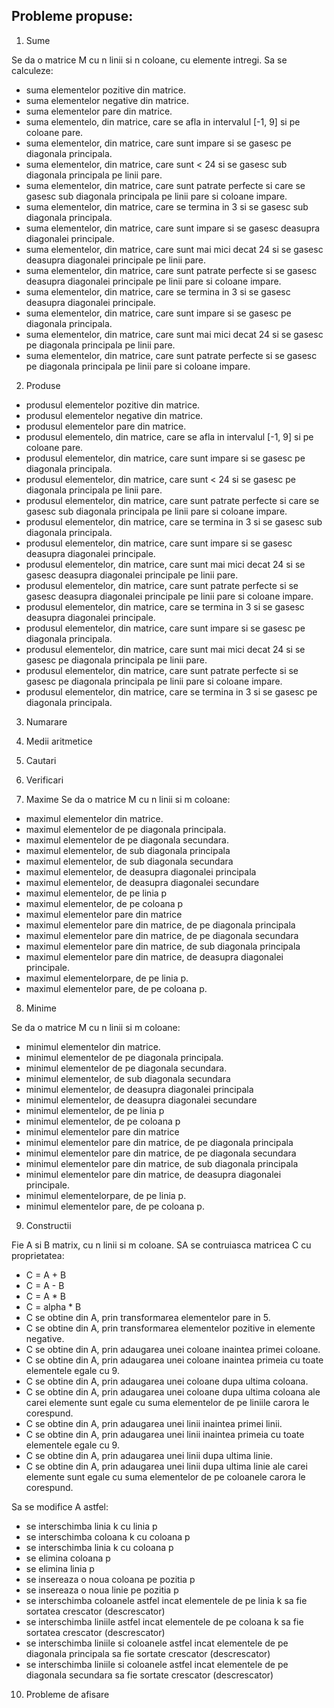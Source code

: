 ## Probleme propuse:

1. Sume

Se da o matrice M cu n linii si n coloane, cu elemente intregi. Sa se calculeze:
- suma elementelor pozitive din matrice.
- suma elementelor negative din matrice.
- suma elementelor pare din matrice.
- suma elementelo, din matrice, care se afla in intervalul [-1, 9] si pe coloane pare.
- suma elementelor, din matrice, care sunt impare si se gasesc pe diagonala principala.
- suma elementelor, din matrice, care sunt < 24 si se gasesc sub diagonala principala pe linii pare.
- suma elementelor, din matrice, care sunt patrate perfecte si care se gasesc sub diagonala principala pe linii pare si coloane impare.
- suma elementelor, din matrice, care se termina in 3 si se gasesc sub diagonala principala.
- suma elementelor, din matrice, care sunt impare si se gasesc deasupra diagonalei principale.
- suma elementelor, din matrice, care sunt mai mici decat 24 si se gasesc deasupra diagonalei principale pe linii pare.
- suma elementelor, din matrice, care sunt patrate perfecte si se gasesc deasupra diagonalei principale pe linii pare si coloane impare.
- suma elementelor, din matrice, care se termina in 3 si se gasesc deasupra diagonalei principale.
- suma elementelor, din matrice, care sunt impare si se gasesc pe diagonala principala.
- suma elementelor, din matrice, care sunt mai mici decat 24 si se gasesc pe diagonala principala pe linii pare.
- suma elementelor, din matrice, care sunt patrate perfecte si se gasesc pe diagonala principala pe linii pare si coloane impare.

2. Produse

- produsul elementelor pozitive din matrice.
- produsul elementelor negative din matrice.
- produsul elementelor pare din matrice.
- produsul elementelo, din matrice, care se afla in intervalul [-1, 9] si pe coloane pare.
- produsul elementelor, din matrice, care sunt impare si se gasesc pe diagonala principala.
- produsul elementelor, din matrice, care sunt < 24 si se gasesc pe diagonala principala pe linii pare.
- produsul elementelor, din matrice, care sunt patrate perfecte si care se gasesc sub diagonala principala pe linii pare si coloane impare.
- produsul elementelor, din matrice, care se termina in 3 si se gasesc sub diagonala principala.
- produsul elementelor, din matrice, care sunt impare si se gasesc deasupra diagonalei principale.
- produsul elementelor, din matrice, care sunt mai mici decat 24 si se gasesc deasupra diagonalei principale pe linii pare.
- produsul elementelor, din matrice, care sunt patrate perfecte si se gasesc deasupra diagonalei principale pe linii pare si coloane impare.
- produsul elementelor, din matrice, care se termina in 3 si se gasesc deasupra diagonalei principale.
- produsul elementelor, din matrice, care sunt impare si se gasesc pe diagonala principala.
- produsul elementelor, din matrice, care sunt mai mici decat 24 si se gasesc pe diagonala principala pe linii pare.
- produsul elementelor, din matrice, care sunt patrate perfecte si se gasesc pe diagonala principala pe linii pare si coloane impare.
- produsul elementelor, din matrice, care se termina in 3 si se gasesc pe diagonala principala.


3. Numarare

4. Medii aritmetice

5. Cautari

6. Verificari

7. Maxime 
Se da o matrice M cu n linii si m coloane:
- maximul elementelor din matrice.
- maximul elementelor de pe diagonala principala.
- maximul elementelor de pe diagonala secundara.
- maximul elementelor, de sub diagonala principala
- maximul elementelor, de sub diagonala secundara
- maximul elementelor, de deasupra diagonalei principala
- maximul elementelor, de deasupra diagonalei secundare
- maximul elementelor, de pe linia p
- maximul elementelor, de pe coloana p
- maximul elementelor pare din matrice
- maximul elementelor pare din matrice, de pe diagonala principala
- maximul elementelor pare din matrice, de pe diagonala secundara
- maximul elementelor pare din matrice, de sub diagonala principala
- maximul elementelor pare din matrice, de deasupra diagonalei principale.
- maximul elementelorpare, de pe linia p.
- maximul elementelor pare, de pe coloana p.

8. Minime

Se da o matrice M cu n linii si m coloane:
- minimul elementelor din matrice.
- minimul elementelor de pe diagonala principala.
- minimul elementelor de pe diagonala secundara.
- minimul elementelor, de sub diagonala secundara
- minimul elementelor, de deasupra diagonalei principala
- minimul elementelor, de deasupra diagonalei secundare
- minimul elementelor, de pe linia p
- minimul elementelor, de pe coloana p
- minimul elementelor pare din matrice
- minimul elementelor pare din matrice, de pe diagonala principala
- minimul elementelor pare din matrice, de pe diagonala secundara
- minimul elementelor pare din matrice, de sub diagonala principala
- minimul elementelor pare din matrice, de deasupra diagonalei principale.
- minimul elementelorpare, de pe linia p.
- minimul elementelor pare, de pe coloana p.


9. Constructii

Fie A si B matrix, cu n linii si m coloane. SA se contruiasca matricea C cu proprietatea:

- C = A + B
- C = A - B
- C = A * B
- C = alpha * B
- C se obtine din A, prin transformarea elementelor pare in 5.
- C se obtine din A, prin transformarea elementelor pozitive in elemente negative.
- C se obtine din A, prin adaugarea unei coloane inaintea primei coloane.
- C se obtine din A, prin adaugarea unei coloane inaintea primeia cu toate elementele egale cu 9.
- C se obtine din A, prin adaugarea unei coloane dupa ultima coloana.
- C se obtine din A, prin adaugarea unei coloane dupa ultima coloana ale carei elemente sunt egale cu suma elementelor de pe liniile carora le corespund.
- C se obtine din A, prin adaugarea unei linii inaintea primei linii.
- C se obtine din A, prin adaugarea unei linii inaintea primeia cu toate elementele egale cu 9.
- C se obtine din A, prin adaugarea unei linii dupa ultima linie.
- C se obtine din A, prin adaugarea unei linii dupa ultima linie ale carei elemente sunt egale cu suma elementelor de pe coloanele carora le corespund.

Sa se modifice A astfel:

- se interschimba linia k cu linia p
- se interschimba coloana k cu coloana p
- se interschimba linia k cu coloana p
- se elimina coloana p
- se elimina linia p
- se insereaza o noua coloana pe pozitia p
- se insereaza o noua linie pe pozitia p
- se interschimba coloanele astfel incat elementele de pe linia k sa fie sortatea crescator (descrescator)
- se interschimba liniile astfel incat elementele de pe coloana k sa fie sortatea crescator (descrescator)
- se interschimba liniile si coloanele astfel incat elementele de pe diagonala principala sa fie sortate crescator (descrescator)
- se interschimba liniile si coloanele astfel incat elementele de pe diagonala secundara sa fie sortate crescator (descrescator)
10. Probleme de afisare
